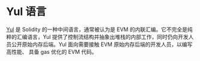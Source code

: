 # Yul 语言

[Yul](https://docs.soliditylang.org/en/latest/yul.html) 是 Solidity 的一种中间语言，通常被认为是 EVM 的内联汇编。它不完全是纯粹的汇编语言，Yul 提供了控制流结构并抽象出堆栈的内部工作，同时仍向开发人员公开原始内存后端。Yul 面向需要接触 EVM 原始内存后端的开发人员，以编写高性能、 具备 gas 优化的 EVM 代码。
